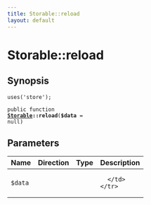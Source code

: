 ```yaml
---
title: Storable::reload
layout: default
---
```


# Storable::reload

## Synopsis

<code>uses('store');</code>

<code>public function <b><a href="Storable">Storable</a>::reload</b>(<b>$data</b> = null)</code>

## Parameters

<table>
  <thead>
    <tr>
      <th>Name</th>
      <th>Direction</th>
      <th>Type</th>
      <th>Description</th>
    </tr>
  </thead>
  <tbody>
    <tr>
      <td><code>$data</code>
      <td><i></i></td>
      <td></td>
      <td>

      </td>
    </tr>
  </tbody>
</table>

